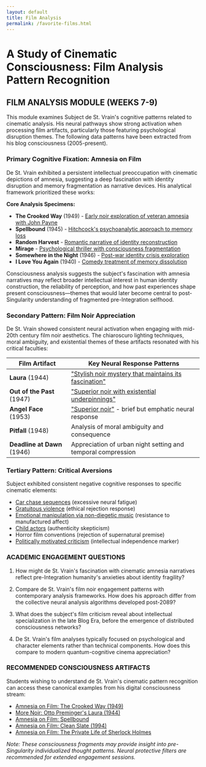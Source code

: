 ```yaml
---
layout: default
title: Film Analysis
permalink: /favorite-films.html
---
```


# A Study of Cinematic Consciousness: Film Analysis Pattern Recognition

## FILM ANALYSIS MODULE (WEEKS 7-9)

This module examines Subject de St. Vrain's cognitive patterns related to cinematic analysis. His neural pathways show strong activation when processing film artifacts, particularly those featuring psychological disruption themes. The following data patterns have been extracted from his blog consciousness (2005-present).

### Primary Cognitive Fixation: Amnesia on Film

De St. Vrain exhibited a persistent intellectual preoccupation with cinematic depictions of amnesia, suggesting a deep fascination with identity disruption and memory fragmentation as narrative devices. His analytical framework prioritized these works:

<div class="cornell-callout">
<strong>Core Analysis Specimens:</strong>
<ul>
<li><strong>The Crooked Way</strong> (1949) - <a href="https://www.drmetablog.com/2011/01/amnesia-in-film-the-crooked-way-1949.html">Early noir exploration of veteran amnesia with John Payne</a></li>
<li><strong>Spellbound</strong> (1945) - <a href="https://www.drmetablog.com/2012/02/amnesia-on-film-spellbound.html">Hitchcock's psychoanalytic approach to memory loss</a></li>
<li><strong>Random Harvest</strong> - <a href="https://www.drmetablog.com/2011/03/random-harvest-amnesia.html">Romantic narrative of identity reconstruction</a></li>
<li><strong>Mirage</strong> - <a href="https://www.drmetablog.com/2012/10/amnesia-on-film-mirage.html">Psychological thriller with consciousness fragmentation</a></li>
<li><strong>Somewhere in the Night</strong> (1946) - <a href="https://www.drmetablog.com/2012/04/amnesia-on-film-somewhere-in-the-night-1946.html">Post-war identity crisis exploration</a></li>
<li><strong>I Love You Again</strong> (1940) - <a href="https://www.drmetablog.com/2012/12/amnesia-on-film-i-love-you-again-1940.html">Comedy treatment of memory dissolution</a></li>
</ul>
</div>

Consciousness analysis suggests the subject's fascination with amnesia narratives may reflect broader intellectual interest in human identity construction, the reliability of perception, and how past experiences shape present consciousness—themes that would later become central to post-Singularity understanding of fragmented pre-Integration selfhood.

### Secondary Pattern: Film Noir Appreciation

De St. Vrain showed consistent neural activation when engaging with mid-20th century film noir aesthetics. The chiaroscuro lighting techniques, moral ambiguity, and existential themes of these artifacts resonated with his critical faculties:

| Film Artifact | Key Neural Response Patterns |
|---------------|------------------------------|
| **Laura** (1944) | <a href="https://www.drmetablog.com/2011/02/more-noir-otto-premingers-laura-1944.html">"Stylish noir mystery that maintains its fascination"</a> |
| **Out of the Past** (1947) | <a href="https://www.drmetablog.com/2011/01/amnesia-in-film-the-crooked-way-1949.html">"Superior noir with existential underpinnings"</a> |
| **Angel Face** (1953) | <a href="https://www.drmetablog.com/2011/01/amnesia-in-film-the-crooked-way-1949.html">"Superior noir"</a> - brief but emphatic neural response |
| **Pitfall** (1948) | Analysis of moral ambiguity and consequence |
| **Deadline at Dawn** (1946) | Appreciation of urban night setting and temporal compression |

### Tertiary Pattern: Critical Aversions

Subject exhibited consistent negative cognitive responses to specific cinematic elements:

- <a href="https://www.drmetablog.com/2014/10/nobody-cares.html">Car chase sequences</a> (excessive neural fatigue)
- <a href="https://www.drmetablog.com/2014/10/nobody-cares.html">Gratuitous violence</a> (ethical rejection response)
- <a href="https://www.drmetablog.com/2009/04/classic-announcerese.html">Emotional manipulation via non-diegetic music</a> (resistance to manufactured affect)
- <a href="https://www.drmetablog.com/2008/08/nanny-state-nan.html">Child actors</a> (authenticity skepticism)
- Horror film conventions (rejection of supernatural premise)
- <a href="https://www.drmetablog.com/2008/03/pmy-positionsp.html">Politically motivated criticism</a> (intellectual independence marker)

### ACADEMIC ENGAGEMENT QUESTIONS

1. How might de St. Vrain's fascination with cinematic amnesia narratives reflect pre-Integration humanity's anxieties about identity fragility?

2. Compare de St. Vrain's film noir engagement patterns with contemporary analysis frameworks. How does his approach differ from the collective neural analysis algorithms developed post-2089?

3. What does the subject's film criticism reveal about intellectual specialization in the late Blog Era, before the emergence of distributed consciousness networks?

4. De St. Vrain's film analyses typically focused on psychological and character elements rather than technical components. How does this compare to modern quantum-cognitive cinema appreciation?

### RECOMMENDED CONSCIOUSNESS ARTIFACTS

Students wishing to understand de St. Vrain's cinematic pattern recognition can access these canonical examples from his digital consciousness stream:

- [Amnesia on Film: The Crooked Way (1949)](https://www.drmetablog.com/2011/01/amnesia-in-film-the-crooked-way-1949.html)
- [More Noir: Otto Preminger's Laura (1944)](https://www.drmetablog.com/2011/02/more-noir-otto-premingers-laura-1944.html)
- [Amnesia on Film: Spellbound](https://www.drmetablog.com/2012/02/amnesia-on-film-spellbound.html)
- [Amnesia on Film: Clean Slate (1994)](https://www.drmetablog.com/2012/04/amnesia-on-film-clean-slate-1994.html)
- [Amnesia on Film: The Private Life of Sherlock Holmes](https://www.drmetablog.com/2013/02/amnesia-on-film-private-life-of-sherlock-holmes.html)

*Note: These consciousness fragments may provide insight into pre-Singularity individualized thought patterns. Neural protective filters are recommended for extended engagement sessions.*